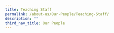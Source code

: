 ```yaml
---
title: Teaching Staff
permalink: /about-us/Our-People/Teaching-Staff/
description: ""
third_nav_title: Our People
---
```

